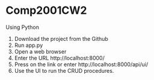 # Comp2001CW2

Using Python
1. Download the project from the Github
2. Run app.py
3. Open a web browser
4. Enter the URL http://localhost:8000/
5. Press on the link or enter http://localhost:8000/api/ui/
6. Use the UI to run the CRUD procedures.